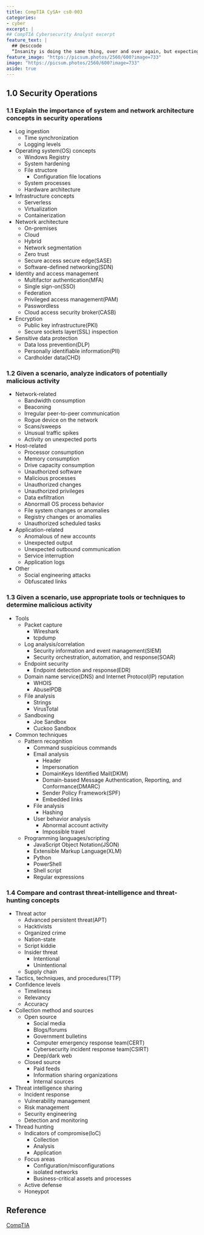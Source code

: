 ```yaml
---
title: CompTIA CySA+ cs0-003
categories:
- cyber
excerpt: |
## CompTIA Cybersecurity Analyst excerpt
feature_text: |  
  ## @esccode
  “Insanity is doing the same thing, over and over again, but expecting different results.” ― Narcotics Anonymous
feature_image: "https://picsum.photos/2560/600?image=733"
image: "https://picsum.photos/2560/600?image=733"
aside: true
---
```


## 1.0 Security Operations

### 1.1 Explain the importance of system and network architecture concepts in security operations

- Log ingestion
  - Time synchronization
  - Logging levels
- Operating system(OS) concepts
  - Windows Registry
  - System hardening
  - File structore
    - Configuration file locations
  - System processes
  - Hardware architecture
- Infrastructure concepts
  - Serverless
  - Virtualization
  - Containerization
- Network architecture
  - On-premises
  - Cloud
  - Hybrid
  - Network segmentation
  - Zero trust
  - Secure access secure edge(SASE)
  - Software-defined networking(SDN)
- Identity and access management
  - Multifactor authentication(MFA)
  - Single sign-on(SSO)
  - Federation
  - Privileged access management(PAM)
  - Passwordless
  - Cloud access security broker(CASB)
- Encryption
  - Public key infrastructure(PKI)
  - Secure sockets layer(SSL) inspection
- Sensitive data protection
  - Data loss prevention(DLP)
  - Personally identifiable information(PII)
  - Cardholder data(CHD)

### 1.2 Given a scenario, analyze indicators of potentially malicious activity

- Network-related
  - Bandwidth consumption
  - Beaconing
  - Irregular peer-to-peer communication
  - Rogue device on the network
  - Scans/sweeps
  - Unusual traffic spikes
  - Activity on unexpected ports
- Host-related
  - Processor consumption
  - Memory consumption
  - Drive capacity consumption
  - Unauthorized software
  - Malicious processes
  - Unauthorized changes
  - Unauthorized privileges
  - Data exfiltration
  - Abnormall OS process behavior
  - File system changes or anomalies
  - Registry changes or anomalies
  - Unauthorized scheduled tasks
- Application-related
  - Anomalous of new accounts
  - Unexpected output
  - Unexpected outbound communication
  - Service interruption
  - Application logs
- Other
  - Social engineering attacks
  - Obfuscated links

### 1.3 Given a scenario, use appropriate tools or techniques to determine malicious activity

- Tools
  - Packet capture
    - Wireshark
    - tcpdump
  - Log analysis/correlation
    - Security information and event management(SIEM)
    - Security orchestration, automation, and response(SOAR)
  - Endpoint security
    - Endpoint detection and response(EDR)
  - Domain name service(DNS) and Internet Protocol(IP) reputation
    - WHOIS
    - AbuseIPDB
  - File analysis
    - Strings
    - VirusTotal
  - Sandboxing
    - Joe Sandbox
    - Cuckoo Sandbox
- Common techniques
  - Pattern recognition
    - Command suspicious commands
    - Email analysis
      - Header
      - Impersonation
      - DomainKeys Identified Mail(DKIM)
      - Domain-based Message Authentication, Reporting, and Conformance(DMARC)
      - Sender Policy Framework(SPF)
      - Embedded links
    - File analysis
      - Hashing
    - User behavior analysis
      - Abnormal account activity
      - Impossible travel
  - Programming languages/scripting
    - JavaScript Object Notation(JSON)
    - Extensible Markup Language(XLM)
    - Python
    - PowerShell
    - Shell script
    - Regular expressions

### 1.4 Compare and contrast threat-intelligence and threat-hunting concepts

- Threat actor
  - Advanced persistent threat(APT)
  - Hacktivists
  - Organized crime
  - Nation-state
  - Script kiddie
  - Insider threat
    - Intentional
    - Unintentional
  - Supply chain
- Tactics, techniques, and procedures(TTP)
- Confidence levels
  - Timeliness
  - Relevancy
  - Accuracy
- Collection method and sources
  - Open source
    - Social media
    - Blogs/forums
    - Government bulletins
    - Computer emergency response team(CERT)
    - Cybersecurity incident response team(CSIRT)
    - Deep/dark web
  - Closed source
    - Paid feeds
    - Information sharing organizations
    - Internal sources
- Threat intelligence sharing
  - Incident response
  - Vulnerability management
  - Risk management
  - Security engineering
  - Detection and monitoring
- Thread hunting
  - Indicators of compromise(IoC)
    - Collection
    - Analysis
    - Application
  - Focus areas
    - Configuration/misconfigurations
    - isolated networks
    - Business-critical assets and processes
  - Active defense
  - Honeypot



## Reference

[CompTIA](https://comptia.org)
